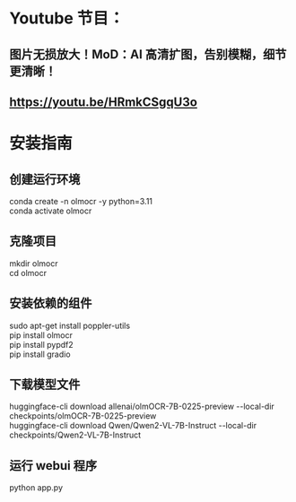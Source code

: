 # Youtube 节目：
## 图片无损放大！MoD：AI 高清扩图，告别模糊，细节更清晰！
## https://youtu.be/HRmkCSgqU3o

# 安装指南

## 创建运行环境
conda create -n olmocr -y python=3.11  
conda activate olmocr  

## 克隆项目
mkdir olmocr  
cd olmocr  

## 安装依赖的组件
sudo apt-get install poppler-utils  
pip install olmocr  
pip install pypdf2  
pip install gradio  

## 下载模型文件
huggingface-cli download allenai/olmOCR-7B-0225-preview --local-dir checkpoints/olmOCR-7B-0225-preview  
huggingface-cli download Qwen/Qwen2-VL-7B-Instruct --local-dir checkpoints/Qwen2-VL-7B-Instruct  

## 运行 webui 程序
python app.py  








